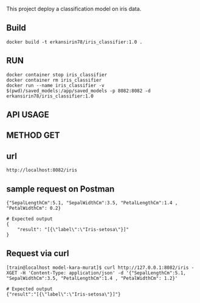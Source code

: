 This project deploy a classification model on iris data.


## Build
`docker build -t erkansirin78/iris_classifier:1.0 .`

## RUN
```
docker container stop iris_classifier
docker container rm iris_classifier
docker run --name iris_classifier -v $(pwd)/saved_models:/app/saved_models -p 8082:8082 -d erkansirin78/iris_classifier:1.0
```

## API USAGE
## METHOD GET
## url
`http://localhost:8082/iris`  

## sample request on Postman
```
{"SepalLengthCm":5.1, "SepalWidthCm":3.5, "PetalLengthCm":1.4 , "PetalWidthCm": 0.2}

# Expected output
{
    "result": "[{\"label\":\"Iris-setosa\"}]"
}
```

## Request via curl
```
[train@localhost model-kara-murat]$ curl http://127.0.0.1:8082/iris -XGET -H 'Content-Type: application/json' -d '{"SepalLengthCm":5.1, "SepalWidthCm":3.5, "PetalLengthCm":1.4 , "PetalWidthCm": 1.2}'

# Expected output
{"result":"[{\"label\":\"Iris-setosa\"}]"}
```